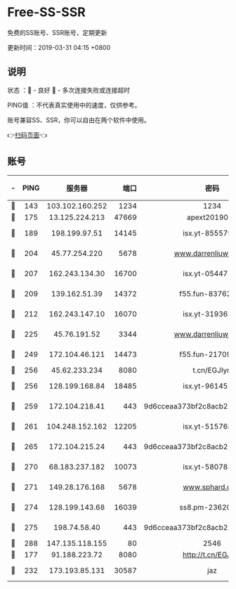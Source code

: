 # Free-SS-SSR

免费的SS账号、SSR账号，定期更新

更新时间：2019-03-31 04:15 +0800

## 说明

状态     ：🙂 - 良好 🙁 - 多次连接失败或连接超时

PING值   ：不代表真实使用中的速度，仅供参考。

账号兼容SS、SSR，你可以自由在两个软件中使用。

👉[扫码页面](https://liesauer.github.io/Free-SS-SSR/)👈

## 账号

|-|PING|服务器|端口|密码|加密方式|区域|
|:----:|:----:|:-----:|-----:|:----:|:----:|:----:|
|🙂|143|103.102.160.252|1234|1234|rc4-md5|JP|
|🙂|175|13.125.224.213|47669|apext2019001|chacha20|KR|
|🙂|189|198.199.97.51|14145|isx.yt-85557924|aes-256-cfb|US|
|🙂|204|45.77.254.220|5678|www.darrenliuwei.com|aes-256-cfb|SG|
|🙂|207|162.243.134.30|16700|isx.yt-05447189|aes-256-cfb|US|
|🙂|209|139.162.51.39|14372|f55.fun-83762221|aes-256-cfb|SG|
|🙂|212|162.243.147.10|16070|isx.yt-31936504|aes-256-cfb|US|
|🙂|225|45.76.191.52|3344|www.darrenliuwei.com|aes-256-cfb|JP|
|🙂|249|172.104.46.121|14473|f55.fun-21709141|aes-256-cfb|SG|
|🙂|256|45.62.233.234|8080|t.cn/EGJIyrl|rc4-md5|CA|
|🙂|256|128.199.168.84|18485|isx.yt-96145111|aes-256-cfb|SG|
|🙂|259|172.104.218.41|443|9d6cceaa373bf2c8acb22e60b6a58be6|aes-256-cfb|US|
|🙂|261|104.248.152.162|12205|isx.yt-51576828|aes-256-cfb|SG|
|🙂|265|172.104.215.24|443|9d6cceaa373bf2c8acb22e60b6a58be6|aes-256-cfb|US|
|🙂|270|68.183.237.182|10073|isx.yt-58078392|aes-256-cfb|SG|
|🙂|271|149.28.176.168|5678|www.sphard.com|aes-256-cfb|AU|
|🙂|274|128.199.143.68|16039|ss8.pm-23620384|aes-256-cfb|SG|
|🙂|275|198.74.58.40|443|9d6cceaa373bf2c8acb22e60b6a58be6|aes-256-cfb|US|
|🙂|288|147.135.118.155|80|2546|chacha20|US|
|🙂|177|91.188.223.72|8080|http://t.cn/EGJIyrl|rc4-md5|RU|
|🙂|232|173.193.85.131|30587|jaz|aes-256-cfb|US|
